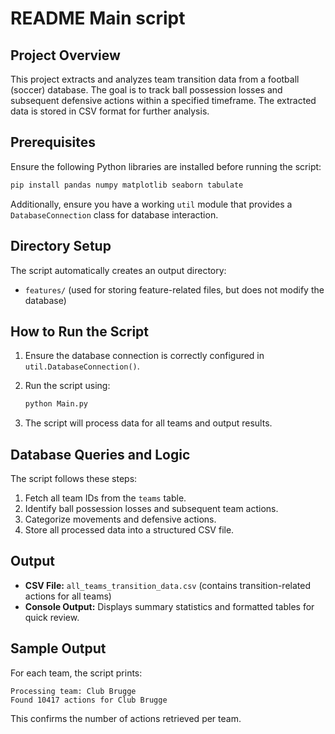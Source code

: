 # README Main script

## Project Overview
This project extracts and analyzes team transition data from a football (soccer) database. The goal is to track ball possession losses and subsequent defensive actions within a specified timeframe. The extracted data is stored in CSV format for further analysis.

## Prerequisites
Ensure the following Python libraries are installed before running the script:

```bash
pip install pandas numpy matplotlib seaborn tabulate
```

Additionally, ensure you have a working `util` module that provides a `DatabaseConnection` class for database interaction.

## Directory Setup
The script automatically creates an output directory:
- `features/` (used for storing feature-related files, but does not modify the database)

## How to Run the Script
1. Ensure the database connection is correctly configured in `util.DatabaseConnection()`.
2. Run the script using:

   ```bash
   python Main.py
   ```
3. The script will process data for all teams and output results.

## Database Queries and Logic
The script follows these steps:
1. Fetch all team IDs from the `teams` table.
2. Identify ball possession losses and subsequent team actions.
3. Categorize movements and defensive actions.
4. Store all processed data into a structured CSV file.

## Output
- **CSV File:** `all_teams_transition_data.csv` (contains transition-related actions for all teams)
- **Console Output:** Displays summary statistics and formatted tables for quick review.

## Sample Output
For each team, the script prints:
```
Processing team: Club Brugge
Found 10417 actions for Club Brugge
```
This confirms the number of actions retrieved per team.

